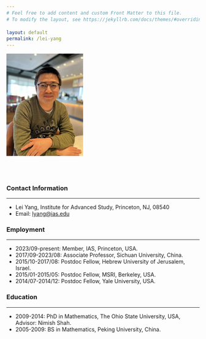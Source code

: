 ```yaml
---
# Feel free to add content and custom Front Matter to this file.
# To modify the layout, see https://jekyllrb.com/docs/themes/#overriding-theme-defaults

layout: default
permalink: /lei-yang
---
```


<img src="lei-yang-photo.JPG" alt="drawing" width="200"/>

<br/><br/>



### Contact Information
---
- Lei Yang, Institute for Advanced Study, Princeton, NJ, 08540
- Email: lyang@ias.edu



### Employment
---
- 2023/09-present: Member, IAS, Princeton, USA.
- 2017/09-2023/08: Associate Professor, Sichuan University, China.
- 2015/10-2017/08: Postdoc Fellow, Hebrew University of Jerusalem, Israel.
- 2015/01-2015/05: Postdoc Fellow, MSRI, Berkeley, USA.
- 2014/07-2014/12: Postdoc Fellow, Yale University, USA.



### Education
---
- 2009-2014: PhD in Mathematics, The Ohio State University, USA, Advisor: Nimish Shah.
- 2005-2009: BS in Mathematics, Peking University, China.





